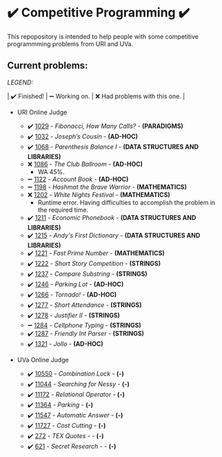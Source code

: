 # :heavy_check_mark: Competitive Programming :heavy_check_mark:

This repopository is intended to help people with some competitive programmming problems from URI and UVa.

## Current problems:

*LEGEND:*

| :heavy_check_mark: Finished! | :heavy_minus_sign: Working on. | :x: Had problems with this one. |

- URI Online Judge
  - :heavy_check_mark: [1029](https://www.urionlinejudge.com.br/judge/en/problems/view/1029) - *Fibonacci, How Many Calls?* - **(PARADIGMS)**
  - :heavy_check_mark: [1032](https://www.urionlinejudge.com.br/judge/en/problems/view/1032) - *Joseph’s Cousin* - **(AD-HOC)**
  - :heavy_check_mark: [1068](https://www.urionlinejudge.com.br/judge/en/problems/view/1068) - *Parenthesis Balance I* - **(DATA STRUCTURES AND LIBRARIES)**
  - :x: [1086](https://www.urionlinejudge.com.br/judge/en/problems/view/1086) - *The Club Ballroom* - **(AD-HOC)**
    - WA 45%.
  - :heavy_minus_sign: [1122](https://www.urionlinejudge.com.br/judge/en/problems/view/1122) - *Account Book* - **(AD-HOC)**
  - :heavy_minus_sign: [1198](https://www.urionlinejudge.com.br/judge/en/problems/view/1198) - *Hashmat the Brave Warrior* - **(MATHEMATICS)**
  - :x: [1202](https://www.urionlinejudge.com.br/judge/en/problems/view/1202) - *White Nights Festival* - **(MATHEMATICS)**
    - Runtime error. Having difficulties to accomplish the problem in the required time.
  - :heavy_check_mark: [1211](https://www.urionlinejudge.com.br/judge/en/problems/view/1211) - *Economic Phonebook* - **(DATA STRUCTURES AND LIBRARIES)**
  - :heavy_check_mark: [1215](https://www.urionlinejudge.com.br/judge/en/problems/view/1215) - *Andy's First Dictionary* - **(DATA STRUCTURES AND LIBRARIES)**
  - :heavy_check_mark: [1221](https://www.urionlinejudge.com.br/judge/en/problems/view/1221) - *Fast Prime Number* - **(MATHEMATICS)**
  - :heavy_check_mark: [1222](https://www.urionlinejudge.com.br/judge/en/problems/view/1222) - *Short Story Competition* - **(STRINGS)**
  - :heavy_check_mark: [1237](https://www.urionlinejudge.com.br/judge/en/problems/view/1237) - *Compare Substring* - **(STRINGS)**
  - :heavy_check_mark: [1246](https://www.urionlinejudge.com.br/judge/en/problems/view/1246) - *Parking Lot* - **(AD-HOC)**
  - :heavy_check_mark: [1266](https://www.urionlinejudge.com.br/judge/en/problems/view/1266) - *Tornado!* - **(AD-HOC)**
  - :heavy_check_mark: [1277](https://www.urionlinejudge.com.br/judge/en/problems/view/1277) - *Short Attendance* - **(STRINGS)**
  - :heavy_check_mark: [1278](https://www.urionlinejudge.com.br/judge/en/problems/view/1278) - *Justifier II* - **(STRINGS)**
  - :heavy_minus_sign: [1284](https://www.urionlinejudge.com.br/judge/en/problems/view/1284) - *Cellphone Typing* - **(STRINGS)**
  - :heavy_check_mark: [1287](https://www.urionlinejudge.com.br/judge/en/problems/view/1287) - *Friendly Int Parser* - **(STRINGS)**
  - :heavy_check_mark: [1321](https://www.urionlinejudge.com.br/judge/en/problems/view/1321) - *Jollo* - **(AD-HOC)**

- UVa Online Judge
  - :heavy_check_mark: [10550](https://onlinejudge.org/index.php?option=onlinejudge&Itemid=8&page=show_problem&problem=1491) - *Combination Lock* - **(-)**
  - :heavy_check_mark: [11044](https://onlinejudge.org/index.php?option=onlinejudge&Itemid=8&page=show_problem&problem=1985) - *Searching for Nessy* - **(-)**
  - :heavy_check_mark: [11172](https://onlinejudge.org/index.php?option=onlinejudge&page=show_problem&problem=2113) - *Relational Operator* - **(-)**
  - :heavy_check_mark: [11364](https://onlinejudge.org/index.php?option=onlinejudge&Itemid=8&page=show_problem&problem=2349) - *Parking* - **(-)**
  - :heavy_check_mark: [11547](https://onlinejudge.org/index.php?option=com_onlinejudge&Itemid=8&page=show_problem&problem=2542) - *Automatic Answer* - **(-)**
  - :heavy_check_mark: [11727](https://onlinejudge.org/index.php?option=com_onlinejudge&Itemid=8&category=16&page=show_problem&problem=2827) - *Cost Cutting* - **(-)**
  - :heavy_check_mark: [272](https://onlinejudge.org/index.php?option=onlinejudge&Itemid=8&page=show_problem&problem=208) - *TEX Quotes* - - **(-)**
  - :heavy_check_mark: [621](https://onlinejudge.org/index.php?option=onlinejudge&Itemid=8&page=show_problem&problem=562) - *Secret Research* - - **(-)**
